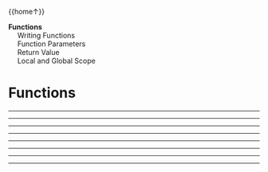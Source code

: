 <link rel="stylesheet" href="{{baseUrl}}/css/programming.css">

<div class="website-content">
<div id="toc">

{{home↑}}
* [**Functions**](#functions)
  * [Writing Functions](#writing-functions)
  * [Function Parameters](#function-parameters)
  * [Return Value](#return-value)
  * [Local and Global Scope](#local-and-global-scope)
  
</div>
<div id="main">

# Functions

<include src="../functions-def/text.md" /><hr><hr>
<include src="../functions-parameters/text.md" /><hr><hr>
<include src="../functions-return/text.md" /><hr><hr>
<include src="../functions-scope/text.md" /><hr><hr>

</div>
</div>